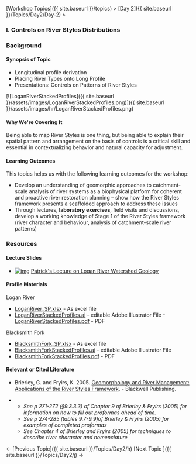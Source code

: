 [Workshop Topics]({{ site.baseurl }}/topics)‎ > ‎[Day 2]({{ site.baseurl }}/Topics/Day2/Day-2)‎ >

### I. Controls on River Styles Distributions



### Background

#### Synopsis of Topic

- Longitudinal profile derivation
- Placing River Types onto Long Profile
- Presentations: Controls on Patterns of River Styles



[![LoganRiverStackedProfiles]({{ site.baseurl }}/assets/images/LoganRiverStackedProfiles.png)]({{ site.baseurl }}/assets/images/hr/LoganRiverStackedProfiles.png)

#### Why We're Covering It

Being able to map River Styles is one thing, but being able to explain their spatial pattern and arrangement on the basis of controls is a critical skill and essential in contextualizing behavior and natural capacity for adjustment.

 

#### Learning Outcomes

This topics helps us with the following learning outcomes for the workshop:

- Develop an understanding of geomorphic approaches to catchment-scale analysis of river systems as a biophysical platform for coherent and proactive river restoration planning – show how the River Styles framework presents a scaffolded approach to address these issues
- Through lectures, **laboratory exercises**, field visits and discussions, develop a working knowledge of Stage 1 of the River Styles framework (river character and behaviour, analysis of catchment-scale river patterns)





### Resources

#### Lecture Slides

- [![img](http://riverstyles.joewheaton.org/_/rsrc/1501108765897/workshop-topics/restoration-conservation-regulations-tuesday/i-lab-exercise-on-controls/pdfIcon.png)](http://riverstyles.joewheaton.org/workshop-topics/restoration-conservation-regulations-tuesday/i-lab-exercise-on-controls/pdfIcon.png?attredirects=0) [Patrick's Lecture on Logan River Watershed Geology](http://etal.usu.edu/Workshops/RiverStyles/2013/belmont%20RS%20workshop%20geologic%20context.pdf)

#### Profile Materials

Logan River

-  [LoganRiver_SP.xlsx](http://etal.usu.edu/Workshops/RiverStyles/2013/Excercises/Day2/LoganRiver_SP.xlsx) - As excel file
-  [LoganRiverStackedProfiles.ai](http://etal.usu.edu/Workshops/RiverStyles/2013/Excercises/Day2/LoganRiverStackedProfiles.ai) - editable Adobe Illustrator File
  -[LoganRiverStackedProfiles.pdf](http://etal.usu.edu/Workshops/RiverStyles/2013/Excercises/Day2/BlacksmithForkStackedProfiles.pdf) - PDF

Blacksmith Fork

- [BlacksmithFork_SP.xlsx](http://etal.usu.edu/Workshops/RiverStyles/2013/Excercises/Day2/BlacksmithFork_SP.xlsx) - As excel file
- [BlacksmithForkStackedProfiles.ai](http://etal.usu.edu/Workshops/RiverStyles/2013/Excercises/Day2/BlacksmithForkStackedProfiles.ai) - editable Adobe Illustrator File
- [BlacksmithForkStackedProfiles.pdf](http://etal.usu.edu/Workshops/RiverStyles/2013/Excercises/Day2/BlacksmithForkStackedProfiles.pdf) - PDF

#### Relevant or Cited Literature

- Brierley, G. and Fryirs, K. 2005. [Geomorphology and River Management: Applications of the River Styles Framework](http://www.wiley.com/WileyCDA/WileyTitle/productCd-1405115165.html). - Blackwell Publishing.

- - *See p 271-272 (§9.3.3.3) of Chapter 9 of Brierley & Fryirs (2005) for information on how to fill out proformas ahead of time.*
  - *See p 274-285 (tables 9.7-9.9)of Brierley & Fryirs (2005) for examples of completed proformas*
  - *See Chapter 4 of Brierley and Fryirs (2005) for techniques to describe river character and nomenclature*



← [Previous Topic]({{ site.baseurl }}/Topics/Day2/h)                [Next Topic ]({{ site.baseurl }}/Topics/Day2/j)   →